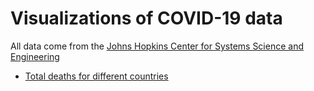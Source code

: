 # Visualizations of COVID-19 data

All data come from the [Johns Hopkins Center for Systems Science and Engineering](https://systems.jhu.edu/)

- [Total deaths for different countries](https://github.com/LaurentLessard/covid19/blob/master/covid.ipynb)
